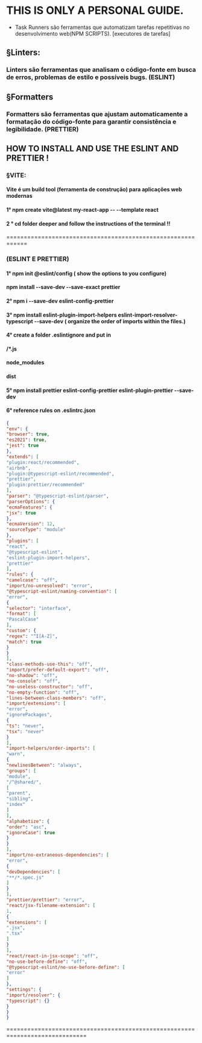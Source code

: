 # THIS IS ONLY A PERSONAL GUIDE.

* Task Runners são ferramentas que automatizam tarefas repetitivas no desenvolvimento web(NPM SCRIPTS). [executores de tarefas]

## §Linters:

### Linters são ferramentas que analisam o código-fonte em busca de erros, problemas de estilo e possíveis bugs. (ESLINT)

## §Formatters

### Formatters são ferramentas que ajustam automaticamente a formatação do código-fonte para garantir consistência e legibilidade. (PRETTIER)

## HOW TO INSTALL AND USE THE ESLINT AND PRETTIER !

### §VITE:

#### Vite é um build tool (ferramenta de construção) para aplicações web modernas

#### 1° npm create vite@latest my-react-app -- --template react

#### 2 ° cd folder deeper and follow the instructions of the terminal !!
============================================================
### (ESLINT E PRETTIER)

#### 1° npm init @eslint/config ( show the options to you configure)
#### npm install --save-dev --save-exact prettier

#### 2° npm i --save-dev eslint-config-prettier

#### 3° npm install eslint-plugin-import-helpers eslint-import-resolver-typescript --save-dev ( organize the order of imports within the files.)

#### 4° create a folder .eslintignore and put in
#### /*.js
#### node_modules
#### dist

#### 5° npm install prettier eslint-config-prettier eslint-plugin-prettier --save-dev

#### 6° reference rules on .eslintrc.json
```json
{
"env": {
"browser": true,
"es2021": true,
"jest": true
},
"extends": [
"plugin:react/recommended",
"airbnb",
"plugin:@typescript-eslint/recommended",
"prettier",
"plugin:prettier/recommended"
],
"parser": "@typescript-eslint/parser",
"parserOptions": {
"ecmaFeatures": {
"jsx": true
},
"ecmaVersion": 12,
"sourceType": "module"
},
"plugins": [
"react",
"@typescript-eslint",
"eslint-plugin-import-helpers",
"prettier"
],
"rules": {
"camelcase": "off",
"import/no-unresolved": "error",
"@typescript-eslint/naming-convention": [
"error",
{
"selector": "interface",
"format": [
"PascalCase"
],
"custom": {
"regex": "^I[A-Z]",
"match": true
}
}
],
"class-methods-use-this": "off",
"import/prefer-default-export": "off",
"no-shadow": "off",
"no-console": "off",
"no-useless-constructor": "off",
"no-empty-function": "off",
"lines-between-class-members": "off",
"import/extensions": [
"error",
"ignorePackages",
{
"ts": "never",
"tsx": "never"
}
],
"import-helpers/order-imports": [
"warn",
{
"newlinesBetween": "always",
"groups": [
"module",
"/^@shared/",
[
"parent",
"sibling",
"index"
]
],
"alphabetize": {
"order": "asc",
"ignoreCase": true
}
}
],
"import/no-extraneous-dependencies": [
"error",
{
"devDependencies": [
"**/*.spec.js"
]
}
],
"prettier/prettier": "error",
"react/jsx-filename-extension": [
1,
{
"extensions": [
".jsx",
".tsx"
]
}
],
"react/react-in-jsx-scope": "off",
"no-use-before-define": "off",
"@typescript-eslint/no-use-before-define": [
"error"
]
},
"settings": {
"import/resolver": {
"typescript": {}
}
}
} 
```
=============================================================================
